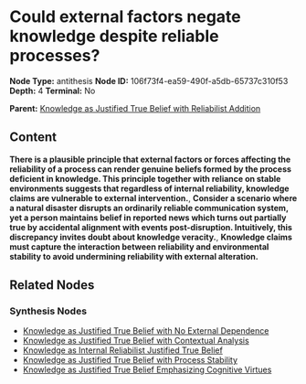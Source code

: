 # Could external factors negate knowledge despite reliable processes?

**Node Type:** antithesis
**Node ID:** 106f73f4-ea59-490f-a5db-65737c310f53
**Depth:** 4
**Terminal:** No

**Parent:** [Knowledge as Justified True Belief with Reliabilist Addition](knowledge-as-justified-true-belief-with-reliabilist-addition-synthesis-e7742f6d-1ad0-40c8-9a45-1565a5b07af4.md)

## Content

**There is a plausible principle that external factors or forces affecting the reliability of a process can render genuine beliefs formed by the process deficient in knowledge. This principle together with reliance on stable environments suggests that regardless of internal reliability, knowledge claims are vulnerable to external intervention.**, **Consider a scenario where a natural disaster disrupts an ordinarily reliable communication system, yet a person maintains belief in reported news which turns out partially true by accidental alignment with events post-disruption. Intuitively, this discrepancy invites doubt about knowledge veracity.**, **Knowledge claims must capture the interaction between reliability and environmental stability to avoid undermining reliability with external alteration.**

## Related Nodes

### Synthesis Nodes

- [Knowledge as Justified True Belief with No External Dependence](knowledge-as-justified-true-belief-with-no-external-dependence-synthesis-0a80a218-97eb-4a7d-b648-8ad2b5eb0d92.md)
- [Knowledge as Justified True Belief with Contextual Analysis](knowledge-as-justified-true-belief-with-contextual-analysis-synthesis-e5a9071a-3624-411e-85ec-2b4da7a370ba.md)
- [Knowledge as Internal Reliabilist Justified True Belief](knowledge-as-internal-reliabilist-justified-true-belief-synthesis-42ea028c-a953-4314-b370-7945015f4faa.md)
- [Knowledge as Justified True Belief with Process Stability](knowledge-as-justified-true-belief-with-process-stability-synthesis-4a158631-9050-41b8-b666-01d944fa6402.md)
- [Knowledge as Justified True Belief Emphasizing Cognitive Virtues](knowledge-as-justified-true-belief-emphasizing-cognitive-virtues-synthesis-80106d37-7f3c-486a-b037-7fbd8da947fb.md)
